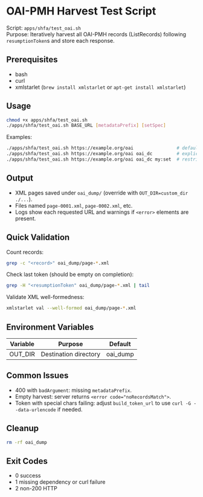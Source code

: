 # OAI-PMH Harvest Test Script

Script: `apps/shfa/test_oai.sh`  
Purpose: Iteratively harvest all OAI-PMH records (ListRecords) following `resumptionToken`s and store each response.

## Prerequisites
- bash
- curl
- xmlstarlet (`brew install xmlstarlet` or `apt-get install xmlstarlet`)

## Usage
```bash
chmod +x apps/shfa/test_oai.sh
./apps/shfa/test_oai.sh BASE_URL [metadataPrefix] [setSpec]
```

Examples:
```bash
./apps/shfa/test_oai.sh https://example.org/oai                # default metadataPrefix=oai_dc
./apps/shfa/test_oai.sh https://example.org/oai oai_dc         # explicit
./apps/shfa/test_oai.sh https://example.org/oai oai_dc my:set  # restricted to a set
```

## Output
- XML pages saved under `oai_dump/` (override with `OUT_DIR=custom_dir ./...`).
- Files named `page-0001.xml`, `page-0002.xml`, etc.
- Logs show each requested URL and warnings if `<error>` elements are present.

## Quick Validation
Count records:
```bash
grep -c "<record>" oai_dump/page-*.xml
```
Check last token (should be empty on completion):
```bash
grep -H "<resumptionToken" oai_dump/page-*.xml | tail
```
Validate XML well-formedness:
```bash
xmlstarlet val --well-formed oai_dump/page-*.xml
```

## Environment Variables
| Variable  | Purpose                       | Default   |
|-----------|------------------------------|-----------|
| OUT_DIR   | Destination directory        | oai_dump  |

## Common Issues
- 400 with `badArgument`: missing `metadataPrefix`.
- Empty harvest: server returns `<error code="noRecordsMatch">`.
- Token with special chars failing: adjust `build_token_url` to use `curl -G --data-urlencode` if needed.

## Cleanup
```bash
rm -rf oai_dump
```

## Exit Codes
- 0 success
- 1 missing dependency or curl failure
- 2 non-200 HTTP
